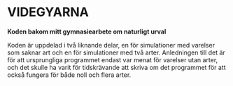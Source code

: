 # VIDEGYARNA
**Koden bakom mitt gymnasiearbete om naturligt urval**

Koden är uppdelad i två liknande delar, en för simulationer med varelser som saknar art och en för simulationer med två arter. Anledningen till det är för att ursprungliga programmet endast var menat för varelser utan arter, och det skulle ha varit för tidskrävande att skriva om det programmet för att också fungera för både noll och flera arter. 
